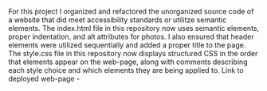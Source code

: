 For this project I organized and refactored the unorganized source code of a website that did meet accessibility standards or utilitze semantic elements.
The index.html file in this repository now uses semantic elements, proper indentation, and alt attributes for photos. I also ensured that header elements were utilized sequentially and added a proper title to the page.
The style.css file in this repository now displays structured CSS in the order that elements appear on the web-page, along with comments describing each style choice and which elements they are being applied to.
Link to deployed web-page - 